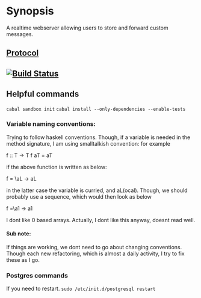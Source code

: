 # Synopsis

A realtime webserver allowing users to store and forward custom messages. 

## [Protocol](Protocol.md)

## [![Build Status](https://travis-ci.org/dservgun/zya.svg?branch=master)](https://travis-ci.org/dservgun/zya)

## Helpful commands

``` cabal sandbox init ```
``` cabal install --only-dependencies --enable-tests ```

### Variable naming conventions:
Trying to follow haskell conventions. Though, if a variable is needed in the method signature, I am 
using smalltalkish convention: for example 

f :: T -> T
f aT = aT 

if the above function is written as below:

f = \aL -> aL 

in the latter case the variable is curried, and aL(ocal). Though, we should probably use a sequence, which 
would then look as below

f =\a1 -> a1 

I dont like 0 based arrays. Actually, I dont like this anyway, doesnt read well.

#### Sub note: 
If things are working, we dont need to go about changing conventions. Though each new refactoring, 
which is almost a daily activity, I try to fix these as I go. 

### Postgres commands
If you need to restart.
``` sudo /etc/init.d/postgresql restart ```